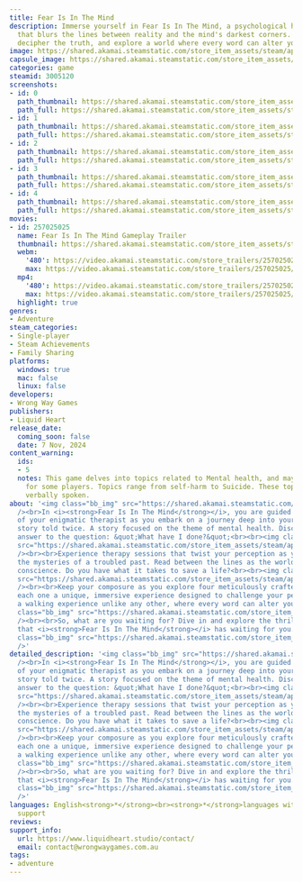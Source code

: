 ```yaml
---
title: Fear Is In The Mind
description: Immerse yourself in Fear Is In The Mind, a psychological horror game
  that blurs the lines between reality and the mind's darkest corners. Face your fears,
  decipher the truth, and explore a world where every word can alter your fate.
image: https://shared.akamai.steamstatic.com/store_item_assets/steam/apps/3005120/header.jpg?t=1730966409
capsule_image: https://shared.akamai.steamstatic.com/store_item_assets/steam/apps/3005120/83026903e85dbe38f71ca2da761dc6eff5adbe6d/capsule_231x87.jpg?t=1730966409
categories: game
steamid: 3005120
screenshots:
- id: 0
  path_thumbnail: https://shared.akamai.steamstatic.com/store_item_assets/steam/apps/3005120/ss_0b793971bdc5d9cfe73672e079f4714764fc88a2.600x338.jpg?t=1730966409
  path_full: https://shared.akamai.steamstatic.com/store_item_assets/steam/apps/3005120/ss_0b793971bdc5d9cfe73672e079f4714764fc88a2.1920x1080.jpg?t=1730966409
- id: 1
  path_thumbnail: https://shared.akamai.steamstatic.com/store_item_assets/steam/apps/3005120/ss_984d6f0e49cc54ae9941612d3fbc827a5219fc59.600x338.jpg?t=1730966409
  path_full: https://shared.akamai.steamstatic.com/store_item_assets/steam/apps/3005120/ss_984d6f0e49cc54ae9941612d3fbc827a5219fc59.1920x1080.jpg?t=1730966409
- id: 2
  path_thumbnail: https://shared.akamai.steamstatic.com/store_item_assets/steam/apps/3005120/ss_7daf8cbbb01bc97c2e6c8ceb6cfc2a9b83bdfb81.600x338.jpg?t=1730966409
  path_full: https://shared.akamai.steamstatic.com/store_item_assets/steam/apps/3005120/ss_7daf8cbbb01bc97c2e6c8ceb6cfc2a9b83bdfb81.1920x1080.jpg?t=1730966409
- id: 3
  path_thumbnail: https://shared.akamai.steamstatic.com/store_item_assets/steam/apps/3005120/ss_8ed786c57caa38fd468f9d2e6c93d4f0b8b6ea0c.600x338.jpg?t=1730966409
  path_full: https://shared.akamai.steamstatic.com/store_item_assets/steam/apps/3005120/ss_8ed786c57caa38fd468f9d2e6c93d4f0b8b6ea0c.1920x1080.jpg?t=1730966409
- id: 4
  path_thumbnail: https://shared.akamai.steamstatic.com/store_item_assets/steam/apps/3005120/ss_91a2f36c0862f58e305c9a337e183fa7b8f1ca08.600x338.jpg?t=1730966409
  path_full: https://shared.akamai.steamstatic.com/store_item_assets/steam/apps/3005120/ss_91a2f36c0862f58e305c9a337e183fa7b8f1ca08.1920x1080.jpg?t=1730966409
movies:
- id: 257025025
  name: Fear Is In The Mind Gameplay Trailer
  thumbnail: https://shared.akamai.steamstatic.com/store_item_assets/steam/apps/257025025/movie.293x165.jpg?t=1725263594
  webm:
    '480': https://video.akamai.steamstatic.com/store_trailers/257025025/movie480_vp9.webm?t=1725263594
    max: https://video.akamai.steamstatic.com/store_trailers/257025025/movie_max_vp9.webm?t=1725263594
  mp4:
    '480': https://video.akamai.steamstatic.com/store_trailers/257025025/movie480.mp4?t=1725263594
    max: https://video.akamai.steamstatic.com/store_trailers/257025025/movie_max.mp4?t=1725263594
  highlight: true
genres:
- Adventure
steam_categories:
- Single-player
- Steam Achievements
- Family Sharing
platforms:
  windows: true
  mac: false
  linux: false
developers:
- Wrong Way Games
publishers:
- Liquid Heart
release_date:
  coming_soon: false
  date: 7 Nov, 2024
content_warning:
  ids:
  - 5
  notes: This game delves into topics related to Mental health, and may be unsettling
    for some players. Topics range from self-harm to Suicide. These topics are only
    verbally spoken.
about: '<img class="bb_img" src="https://shared.akamai.steamstatic.com/store_item_assets/steam/apps/3005120/extras/About_Description_Photo.png?t=1730966409"
  /><br>In <i><strong>Fear Is In The Mind</strong></i>, you are guided by the words
  of your enigmatic therapist as you embark on a journey deep into your psyche. A
  story told twice. A story focused on the theme of mental health. Discover the haunting
  answer to the question: &quot;What have I done?&quot;<br><br><img class="bb_img"
  src="https://shared.akamai.steamstatic.com/store_item_assets/steam/apps/3005120/extras/Screenshot_1.png?t=1730966409"
  /><br><br>Experience therapy sessions that twist your perception as you unravel
  the mysteries of a troubled past. Read between the lines as the world devours your
  conscience. Do you have what it takes to save a life?<br><br><img class="bb_img"
  src="https://shared.akamai.steamstatic.com/store_item_assets/steam/apps/3005120/extras/Screenshot_7.png?t=1730966409"
  /><br><br>Keep your composure as you explore four meticulously crafted environments,
  each one a unique, immersive experience designed to challenge your perception. It''s
  a walking experience unlike any other, where every word can alter your fate.<br><br><img
  class="bb_img" src="https://shared.akamai.steamstatic.com/store_item_assets/steam/apps/3005120/extras/Screenshot_6.png?t=1730966409"
  /><br><br>So, what are you waiting for? Dive in and explore the thrilling story
  that <i><strong>Fear Is In The Mind</strong></i> has waiting for you.<br><br><img
  class="bb_img" src="https://shared.akamai.steamstatic.com/store_item_assets/steam/apps/3005120/extras/Good_luck.png?t=1730966409"
  />'
detailed_description: '<img class="bb_img" src="https://shared.akamai.steamstatic.com/store_item_assets/steam/apps/3005120/extras/About_Description_Photo.png?t=1730966409"
  /><br>In <i><strong>Fear Is In The Mind</strong></i>, you are guided by the words
  of your enigmatic therapist as you embark on a journey deep into your psyche. A
  story told twice. A story focused on the theme of mental health. Discover the haunting
  answer to the question: &quot;What have I done?&quot;<br><br><img class="bb_img"
  src="https://shared.akamai.steamstatic.com/store_item_assets/steam/apps/3005120/extras/Screenshot_1.png?t=1730966409"
  /><br><br>Experience therapy sessions that twist your perception as you unravel
  the mysteries of a troubled past. Read between the lines as the world devours your
  conscience. Do you have what it takes to save a life?<br><br><img class="bb_img"
  src="https://shared.akamai.steamstatic.com/store_item_assets/steam/apps/3005120/extras/Screenshot_7.png?t=1730966409"
  /><br><br>Keep your composure as you explore four meticulously crafted environments,
  each one a unique, immersive experience designed to challenge your perception. It''s
  a walking experience unlike any other, where every word can alter your fate.<br><br><img
  class="bb_img" src="https://shared.akamai.steamstatic.com/store_item_assets/steam/apps/3005120/extras/Screenshot_6.png?t=1730966409"
  /><br><br>So, what are you waiting for? Dive in and explore the thrilling story
  that <i><strong>Fear Is In The Mind</strong></i> has waiting for you.<br><br><img
  class="bb_img" src="https://shared.akamai.steamstatic.com/store_item_assets/steam/apps/3005120/extras/Good_luck.png?t=1730966409"
  />'
languages: English<strong>*</strong><br><strong>*</strong>languages with full audio
  support
reviews:
support_info:
  url: https://www.liquidheart.studio/contact/
  email: contact@wrongwaygames.com.au
tags:
- adventure
---
```


